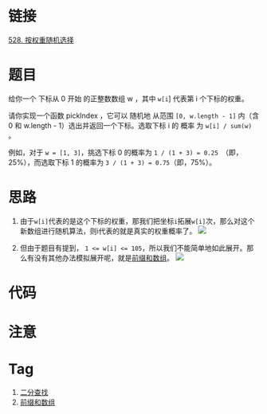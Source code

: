 # 链接

[528. 按权重随机选择](https://leetcode.cn/problems/random-pick-with-weight/)

# 题目

给你一个 下标从 0 开始 的正整数数组 w ，其中 `w[i`] 代表第 i 个下标的权重。

请你实现一个函数 pickIndex ，它可以 随机地 从范围 `[0, w.length - 1]` 内（含 0 和 w.length - 1）选出并返回一个下标。选取下标 i 的 概率 为 `w[i] / sum(w)` 。

例如，对于 `w = [1, 3]`，挑选下标 0 的概率为 `1 / (1 + 3) = 0.25 `（即，25%），而选取下标 1 的概率为 `3 / (1 + 3) = 0.75`（即，75%）。

# 思路

1. 由于`w[i]`代表的是这个下标的权重，那我们把坐标`i`拓展`w[i]`次，那么对这个新数组进行随机算法，则i代表的就是真实的权重概率了。
![](Pasted%20image%2020230225154912.png)

2. 但由于题目有提到， `1 <= w[i] <= 105`，所以我们不能简单地如此展开。那么有没有其他办法模拟展开呢，就是[前缀和数组](前缀和数组.md)。
![](Pasted%20image%2020230225155044.png)



# 代码


# 注意

# Tag

1. [二分查找](二分查找.md)
2. [前缀和数组](前缀和数组.md)